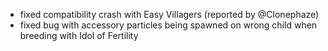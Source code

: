 - fixed compatibility crash with Easy Villagers (reported by @Clonephaze)
- fixed bug with accessory particles being spawned on wrong child when breeding with Idol of Fertility